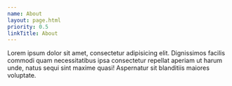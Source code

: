 ```yaml
---
name: About
layout: page.html
priority: 0.5
linkTitle: About
---
```


Lorem ipsum dolor sit amet, consectetur adipisicing elit. Dignissimos facilis commodi quam necessitatibus ipsa consectetur repellat aperiam ut harum unde, natus sequi sint maxime quasi! Aspernatur sit blanditiis maiores voluptate.
